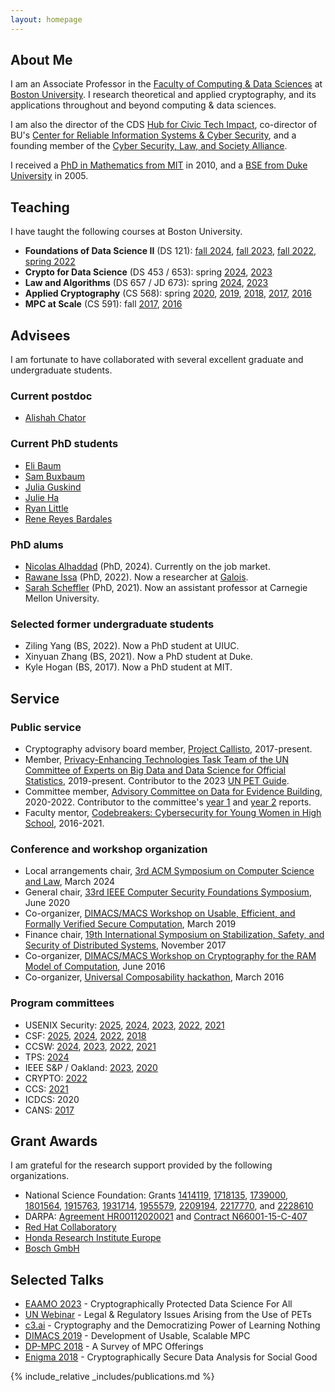 ```yaml
---
layout: homepage
---
```


## About Me

I am an Associate Professor in the [Faculty of Computing & Data Sciences](https://www.bu.edu/cds-faculty/) at [Boston University](https://www.bu.edu/).
I research theoretical and applied cryptography, and its applications throughout and beyond computing & data sciences.

I am also the director of the CDS [Hub for Civic Tech Impact](https://www.bu.edu/cds-faculty/research-impact/civic-tech/), co-director of BU's [Center for Reliable Information Systems & Cyber Security](https://www.bu.edu/riscs/), and a founding member of the [Cyber Security, Law, and Society Alliance](https://www.bu.edu/hic/centers-initiatives-labs/cyber-alliance/).

I received a [PhD in Mathematics from MIT](https://dspace.mit.edu/handle/1721.1/64489) in 2010, and a [BSE from Duke University](https://math.duke.edu/undergraduate/graduation-with-distinction/senior-theses) in 2005.

## Teaching

I have taught the following courses at Boston University.

- **Foundations of Data Science II** (DS 121): [fall 2024](https://piazza.com/bu/fall2024/ds121a/info), [fall 2023](https://piazza.com/bu/fall2023/ds121/info), [fall 2022](https://piazza.com/bu/fall2022/ds121/info), [spring 2022](https://piazza.com/bu/spring2022/ds121/info)
- **Crypto for Data Science** (DS 453 / 653): spring [2024](https://piazza.com/bu/spring2024/ds453653/info), [2023](https://piazza.com/bu/spring2023/ds453653/info)
- **Law and Algorithms** (DS 657 / JD 673): spring [2024](http://www.lawalg.org/), [2023](https://cs-people.bu.edu/kaptchuk/teaching/ds457/sp23-classpage.html)
- **Applied Cryptography** (CS 568): spring [2020](https://piazza.com/bu/spring2020/cs568/info), [2019](https://piazza.com/bu/spring2019/cs568/info), [2018](https://piazza.com/bu/spring2018/cs591v1/info), [2017](https://piazza.com/bu/spring2017/cs591v1/info), [2016](https://piazza.com/bu/spring2016/cascs591v1/info)
- **MPC at Scale** (CS 591): fall [2017](https://piazza.com/bu/fall2017/cs591v1/info), [2016](https://piazza.com/bu/fall2016/cs591b2/info)

## Advisees

I am fortunate to have collaborated with several excellent graduate and undergraduate students.

### Current postdoc

- [Alishah Chator](https://alishahc.com/)

### Current PhD students

- [Eli Baum](https://elibaum.com/)
- [Sam Buxbaum](https://sambux.org/)
- [Julia Guskind](https://julia-guskind.github.io/)
- [Julie Ha](https://www.hajulie.com/)
- [Ryan Little](https://ryanlittle.net/)
- [Rene Reyes Bardales](https://ardee-reyes.github.io/)

### PhD alums

- [Nicolas Alhaddad](https://cs-people.bu.edu/nhaddad/) (PhD, 2024). Currently on the job market.
- [Rawane Issa](https://www.ra1issa.com/) (PhD, 2022). Now a researcher at [Galois](https://galois.com/).
- [Sarah Scheffler](https://www.sarahscheffler.net/) (PhD, 2021). Now an assistant professor at Carnegie Mellon University.

### Selected former undergraduate students

- Ziling Yang (BS, 2022). Now a PhD student at UIUC.
- Xinyuan Zhang (BS, 2021). Now a PhD student at Duke.
- Kyle Hogan (BS, 2017). Now a PhD student at MIT.

## Service

### Public service

- Cryptography advisory board member, [Project Callisto](https://www.projectcallisto.org/), 2017-present.
- Member, [Privacy-Enhancing Technologies Task Team of the UN Committee of Experts on Big Data and Data Science for Official Statistics](https://unstats.un.org/bigdata/task-teams/privacy), 2019-present. Contributor to the 2023 [UN PET Guide](https://unstats.un.org/bigdata/task-teams/privacy/guide/).
- Committee member, [Advisory Committee on Data for Evidence Building](https://www.bea.gov/evidence), 2020-2022. Contributor to the committee's [year 1](https://www.bea.gov/system/files/2021-10/acdeb-year-1-report.pdf) and [year 2](https://www.bea.gov/system/files/2022-10/acdeb-year-2-report.pdf) reports.
- Faculty mentor, [Codebreakers: Cybersecurity for Young Women in High School](https://www.bu.edu/lernet/cyber/), 2016-2021.

### Conference and workshop organization

- Local arrangements chair, [3rd ACM Symposium on Computer Science and Law](https://computersciencelaw.org/), March 2024
- General chair, [33rd IEEE Computer Security Foundations Symposium](https://www.ieee-security.org/TC/CSF2020/), June 2020
- Co-organizer, [DIMACS/MACS Workshop on Usable, Efficient, and Formally Verified Secure Computation](http://dimacs.rutgers.edu/events/details?eID=400), March 2019
- Finance chair, [19th International Symposium on Stabilization, Safety, and Security of Distributed Systems](https://www.cs.bgu.ac.il/~fradmin/SSS17/), November 2017
- Co-organizer, [DIMACS/MACS Workshop on Cryptography for the RAM Model of Computation](http://archive.dimacs.rutgers.edu/Workshops/RAM/), June 2016
- Co-organizer, [Universal Composability hackathon](https://www.bu.edu/macs/workshops/uc-hackathon/), March 2016

### Program committees

- USENIX Security: [2025](https://www.usenix.org/conference/usenixsecurity25), [2024](https://www.usenix.org/conference/usenixsecurity24), [2023](https://www.usenix.org/conference/usenixsecurity23), [2022](https://www.usenix.org/conference/usenixsecurity22), [2021](https://www.usenix.org/conference/usenixsecurity21)
- CSF: [2025](https://csf2025.ieee-security.org/committee.html), [2024](https://csf2024.ieee-security.org/committee.html), [2022](https://www.ieee-security.org/TC/CSF2022/committee.html), [2018](https://www.cs.ox.ac.uk/conferences/csf2018/pc.html)
- CCSW: [2024](https://ccsw.io/), [2023](https://ccsw.io/2023/), [2022](https://ccsw.io/2022/), [2021](https://ccsw.io/2021/)
- TPS: [2024](https://sis.pitt.edu/lersais/conference/tps/2024/)
- IEEE S&P / Oakland: [2023](https://www.ieee-security.org/TC/SP2023/cfpapers.html), [2020](https://www.ieee-security.org/TC/SP2020/cfpapers.html)
- CRYPTO: [2022](https://crypto.iacr.org/2022/callforpapers.php)
- CCS: [2021](https://www.sigsac.org/ccs/CCS2021/program-committee.html)
- ICDCS: 2020
- CANS: [2017](https://crypto.ie.cuhk.edu.hk/cans17/)

## Grant Awards

I am grateful for the research support provided by the following organizations.

- National Science Foundation: Grants [1414119](https://www.nsf.gov/awardsearch/showAward?AWD_ID=1414119), [1718135](https://www.nsf.gov/awardsearch/showAward?AWD_ID=1718135), [1739000](https://www.nsf.gov/awardsearch/showAward?AWD_ID=1739000), [1801564](https://www.nsf.gov/awardsearch/showAward?AWD_ID=1801564), [1915763](https://www.nsf.gov/awardsearch/showAward?AWD_ID=1915763), [1931714](https://www.nsf.gov/awardsearch/showAward?AWD_ID=1931714), [1955579](https://www.nsf.gov/awardsearch/showAward?AWD_ID=1955579), [2209194](https://www.nsf.gov/awardsearch/showAward?AWD_ID=2209194), [2217770](https://www.nsf.gov/awardsearch/showAward?AWD_ID=2217770), and [2228610](https://www.nsf.gov/awardsearch/showAward?AWD_ID=2228610)
- DARPA: [Agreement HR00112020021](https://www.darpa.mil/program/securing-information-for-encrypted-verification-and-evaluation) and [Contract N66001-15-C-407](https://www.darpa.mil/program/brandeis)
- [Red Hat Collaboratory](https://www.bu.edu/rhcollab/)
- [Honda Research Institute Europe](https://www.honda-ri.de/)
- [Bosch GmbH](https://carbynestack.io/)

## Selected Talks

- [EAAMO 2023](https://www.youtube.com/watch?v=kqymlLAjytE) - Cryptographically Protected Data Science For All
- [UN Webinar](https://www.youtube.com/watch?v=leiigEA2dAI&t=3630s) - Legal & Regulatory Issues Arising from the Use of PETs
- [c3.ai](https://www.youtube.com/watch?v=rR9AenqGxa0) - Cryptography and the Democratizing Power of Learning Nothing
- [DIMACS 2019](https://www.youtube.com/watch?v=PJxZH2pmxLk) - Development of Usable, Scalable MPC
- [DP-MPC 2018](https://web.archive.org/web/20200224100541/http://www.bu.edu/hic/dpmpc-2018/) - A Survey of MPC Offerings
- [Enigma 2018](https://www.youtube.com/watch?v=d9rMokeYx9I) - Cryptographically Secure Data Analysis for Social Good

{% include_relative _includes/publications.md %}

